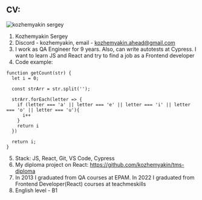 ## CV:

![kozhemyakin sergey](https://avatars.githubusercontent.com/u/19146069?s=96&v=4 "kozhemyakin sergey")

1. Kozhemyakin Sergey
2. Discord - kozhemyakin, email - kozhemyakin.ahead@gmail.com
3. I work as QA Engineer for 9 years. Also, can write autotests at Cypress. I want to learn JS and React and try to find a job as a Frontend developer
4. Code example: 

```
function getCount(str) {
  let i = 0;
  
  const strArr = str.split('');
  
  strArr.forEach(letter => {
    if (letter === 'a' || letter === 'e' || letter === 'i' || letter === 'o' || letter === 'u'){
      i++
    }
    return i
  })
  
  return i;
}
```

5. Stack: JS, React, Git, VS Code, Cypress
6. My diploma project on React: https://github.com/kozhemyakin/tms-diploma 
7. In 2013 I graduated from QA courses at EPAM. In 2022 I graduated from Frontend Developer(React) courses at teachmeskills
8. English level - B1
